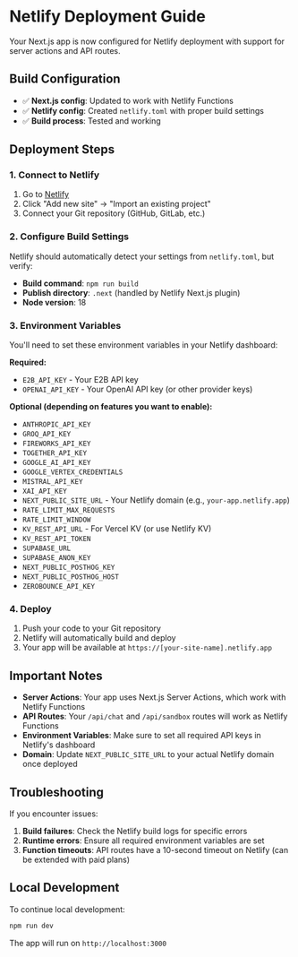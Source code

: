 # Netlify Deployment Guide

Your Next.js app is now configured for Netlify deployment with support for server actions and API routes.

## Build Configuration

- ✅ **Next.js config**: Updated to work with Netlify Functions
- ✅ **Netlify config**: Created `netlify.toml` with proper build settings
- ✅ **Build process**: Tested and working

## Deployment Steps

### 1. Connect to Netlify

1. Go to [Netlify](https://app.netlify.com/)
2. Click "Add new site" → "Import an existing project"
3. Connect your Git repository (GitHub, GitLab, etc.)

### 2. Configure Build Settings

Netlify should automatically detect your settings from `netlify.toml`, but verify:

- **Build command**: `npm run build`
- **Publish directory**: `.next` (handled by Netlify Next.js plugin)
- **Node version**: 18

### 3. Environment Variables

You'll need to set these environment variables in your Netlify dashboard:

**Required:**
- `E2B_API_KEY` - Your E2B API key
- `OPENAI_API_KEY` - Your OpenAI API key (or other provider keys)

**Optional (depending on features you want to enable):**
- `ANTHROPIC_API_KEY`
- `GROQ_API_KEY`
- `FIREWORKS_API_KEY`
- `TOGETHER_API_KEY`
- `GOOGLE_AI_API_KEY`
- `GOOGLE_VERTEX_CREDENTIALS`
- `MISTRAL_API_KEY`
- `XAI_API_KEY`
- `NEXT_PUBLIC_SITE_URL` - Your Netlify domain (e.g., `your-app.netlify.app`)
- `RATE_LIMIT_MAX_REQUESTS`
- `RATE_LIMIT_WINDOW`
- `KV_REST_API_URL` - For Vercel KV (or use Netlify KV)
- `KV_REST_API_TOKEN`
- `SUPABASE_URL`
- `SUPABASE_ANON_KEY`
- `NEXT_PUBLIC_POSTHOG_KEY`
- `NEXT_PUBLIC_POSTHOG_HOST`
- `ZEROBOUNCE_API_KEY`

### 4. Deploy

1. Push your code to your Git repository
2. Netlify will automatically build and deploy
3. Your app will be available at `https://[your-site-name].netlify.app`

## Important Notes

- **Server Actions**: Your app uses Next.js Server Actions, which work with Netlify Functions
- **API Routes**: Your `/api/chat` and `/api/sandbox` routes will work as Netlify Functions
- **Environment Variables**: Make sure to set all required API keys in Netlify's dashboard
- **Domain**: Update `NEXT_PUBLIC_SITE_URL` to your actual Netlify domain once deployed

## Troubleshooting

If you encounter issues:

1. **Build failures**: Check the Netlify build logs for specific errors
2. **Runtime errors**: Ensure all required environment variables are set
3. **Function timeouts**: API routes have a 10-second timeout on Netlify (can be extended with paid plans)

## Local Development

To continue local development:
```bash
npm run dev
```

The app will run on `http://localhost:3000`
